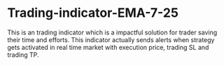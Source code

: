 # Trading-indicator-EMA-7-25
This is an trading indicator which is a impactful solution for trader saving their time and efforts. This indicator actually sends alerts when strategy gets activated in real time market with execution price, trading SL and trading TP.
